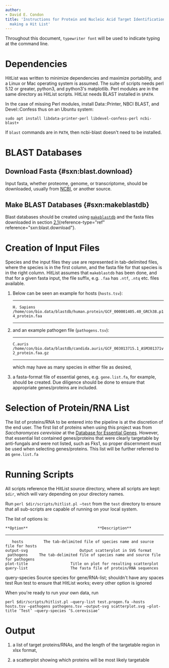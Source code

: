 ```yaml
---
author:
- David E. Condon
title: 'Instructions for Protein and Nucleic Acid Target Identification:
  making a Hit List'
---
```


Throughout this document, `typewriter font` will be used to indicate
typing at the command line.

Dependencies
============

HitList was written to minimize dependencies and maximize portability,
and a Linux or Mac operating system is assumed. The suite of scripts
needs perl 5.12 or greater, python3, and python3's matplotlib. Perl
modules are in the same directory as HitList scripts. HitList needs
BLAST installed in `$PATH`.

In the case of missing Perl modules, install Data::Printer, NBCI BLAST,
and Devel::Confess thus on an Ubuntu system:

`sudo apt install libdata-printer-perl libdevel-confess-perl ncbi-blast+`

If `blast` commands are in `PATH`, then ncbi-blast doesn't need to be
installed.

BLAST Databases
===============

Download Fasta {#sxn:blast.download}
--------------

Input fasta, whether proteome, genome, or transcriptome, should be
downloaded, usually from
[NCBI](https://ftp.ncbi.nlm.nih.gov/genomes/refseq/), or another source.

Make BLAST Databases {#sxn:makeblastdb}
--------------------

Blast databases should be created using
[`makeblastdb`](https://www.ncbi.nlm.nih.gov/books/NBK569841/) and the
fasta files downloaded in section
[2.1](#sxn:blast.download){reference-type="ref"
reference="sxn:blast.download"}.

Creation of Input Files
=======================

Species and the input files they use are represented in tab-delimited
files, where the species is in the first column, and the fasta file for
that species is in the right column. HitList assumes that `makeblastdb`
has been done, and that for a given fasta input, the file suffix, e.g.
`.faa` has `.ntf`, `.ntq` etc. files available.

1.  Below can be seen an example for hosts (`hosts.tsv`):

      -------------- ------------------------------------------------------------------------------------
       `H. Sapiens`   `/home/con/bio.data/blastdb/human.protein/GCF_000001405.40_GRCh38.p14_protein.faa`
      -------------- ------------------------------------------------------------------------------------

2.  and an example pathogen file (`pathogens.tsv`):

      ----------- ---------------------------------------------------------------------------------------
       `C.auris`   `/home/con/bio.data/blastdb/candida.auris/GCF_003013715.1_ASM301371v2_protein.faa.gz`
      ----------- ---------------------------------------------------------------------------------------

    which may have as many species in either file as desired,

3.  a fasta-format file of essential genes, e.g. `gene.list.fa`, for
    example, should be created. Due diligence should be done to ensure
    that appropriate genes/proteins are included.

Selection of Protein/RNA List
=============================

The list of proteins/RNA to be entered into the pipeline is at the
discretion of the end user. The first list of proteins when using this
project was from *Saccharomyces cerevisiae* at the [Database for
Essential Genes](http://origin.tubic.org/deg/public/index.php). However,
that essential list contained genes/proteins that were clearly
targetable by anti-fungals and were not listed, such as Fks1, so proper
discernment must be used when selecting genes/proteins. This list will
be further referred to as `gene.list.fa`

Running Scripts
===============

All scripts reference the HitList source directory, where all scripts
are kept: `$dir`, which will vary depending on your directory names.

Run `perl $dir/scripts/hitlist.pl –test` from the `test` directory to
ensure that all sub-scripts are capable of running on your local system.

The list of options is:

    **Option**                               **Description**
  --------------- ----------------------------------------------------------------------
       hosts         The tab-delimited file of species name and source file for hosts
    output-svg                       Output scatterplot in SVG format
     pathogens     The tab-delimited file of species name and source file for pathogens
    plot-title                   Title on plot for resulting scatterplot
    query-list                   The fasta file of protein/RNA sequences
   query-species       Source species for gene/RNA-list; shouldn't have any spaces
       test        Run test to ensure that HitList works; every other option is ignored

When you're ready to run your own data, run

`perl $dir/scripts/hitlist.pl –query-list test.progen.fa –hosts hosts.tsv –pathogens pathogens.tsv –output-svg scatterplot.svg –plot-title ’Test’ –query-species ’S.cerevisiae’`

Output
======

1.  a list of target proteins/RNAs, and the length of the targetable
    region in xlsx format,

2.  a scatterplot showing which proteins will be most likely targetable
